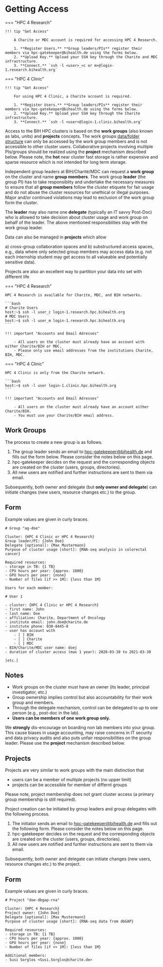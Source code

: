 # Getting Access

=== "HPC 4 Research"

    !!! tip "Get Access"

        A Charite or MDC account is required for accessing HPC 4 Research.

        1. **Register Users.** **Group leaders/PIs** register their members via hpc-gatekeeper@bihealth.de using the forms below.
        2. **Upload Key.** Upload your SSH key through the Charite and MDC infrastructure.
        3. **Connect.** `ssh -l <user>_<c or m>@login-1.research.bihealth.org`

=== "HPC 4 Clinic"

    !!! tip "Get Access"

        For using HPC 4 Clinic, a Charite account is required.

        1. **Register Users.** **Group leaders/PIs** register their members via hpc-gatekeeper@bihealth.de using the forms below.
        2. **Upload Key.** Upload your SSH key through the Charite infrastructure.
        3. **Connect.** `ssh -l <user>@login-1.clinic.bihealth.org`

Access to the BIH HPC clusters is based on the **work groups** (also known as labs, units) and **projects** concepts. 
The work groups [data/folder structure](https://bihealth.github.io/bih-cluster/storage/storage-locations/) can only be accessed by the work group members and is not accessible to other cluster users. 
Collaborative projects involving multiple PIs/groups should be realized using the **project** mechanism described below.
Please note, the **hot** near cluster fast storage is rather expensive and sparse resource which is not intended for long term storage. 

Independent group leaders at BIH/Charité/MDC can request a **work group** on the cluster and name **group members**. 
The work group **leader** (the group PI) has to take responsiblity and undertake the necessary measures to ensure that all **group members** follow the cluster etiquete for fair usage and do not abuse the cluster resources for unethical or illegal purposes. 
Major and/or continued violations may lead to exclusion of the work group form the cluster.  

The **leader** may also name one **delegate** (typically an IT savvy Post-Doc) who is allowed to take decision about cluster usage and work group on behalf of the leader. 
The above mentioned responsiblities stay with the work group leader.  

Data can also be managed in **projects** which allow 

a) cross-group collaboration spaces and 
b) substructured access spaces, e.g., data where only selected group members may access data (e.g. not each internship student may get access to all valueable and potentially sensitive data).

Projects are also an excellent way to partition your data into set with different life 

=== "HPC 4 Research"

    HPC 4 Research is available for Charite, MDC, and BIH networks.

    ```bash
    # Charite Users
    host:~$ ssh -l user_c login-1.research.hpc.bihealth.org
    # MDC Users
    host:~$ ssh -l user_m login-1.research.hpc.bihealth.org
    ```

    !!! important "Accounts and Email Adresses"

        - All users on the cluster must already have an account with either Charite/BIH or MDC.
        - Please only use email addresses from the institutions Charite, BIH, MDC.

=== "HPC 4 Clinic"

    HPC 4 Clinic is only from the Charite network.

    ```bash
    host:~$ ssh -l user login-1.clinic.hpc.bihealth.org
    ```

    !!! important "Accounts and Email Adresses"

        - All users on the cluster must already have an account either Charite/BIH.
        - You must use your Charite/BIH email address.


## Work Groups

The process to create a new group is as follows.

1. The group leader sends an email to hpc-gatekeeper@bihealth.de and fills out the form below.
   Please consider the notes below on this page.
2. hpc-gatekeeper decides on the request and the corresponding objects are created on the cluster (users, groups, directories).
3. All new users are notified and further instructions are sent to them via email.

Subsequently, both owner and delegate (but **only owner and delegate**) can initiate changes (new users, resource changes etc.) to the group.

## Form

Example values are given in curly braces.

```
# Group "ag-doe"

Cluster: {HPC 4 Clinic or HPC 4 Research}
Group leader/PI: {John Doe}
Delegate [optional]: {Max Mustermann}
Purpose of cluster usage [short]: {RNA-seq analysis in colorectal cancer}

Required resources:
- storage in TB: {1 TB}
- CPU hours per year: {approx. 1000}
- GPU hours per year: {none}
- Number of files [if >> 1M]: {less than 1M}

Users for each member:

# User 1

- cluster: {HPC 4 Clinic or HPC 4 Research}
- first name: John
- last name: Doe
- affiliation: Charite, Department of Oncology
- institute email: john.doe@charite.de
- institute phone: 030-8445-0
- user has account with
    - [ ] BIH
    - [ ] Charite
    - [ ] MDC
- BIH/Charite/MDC user name: doej
- duration of cluster access (max 1 year): 2020-03-30 to 2021-03-30

[etc.]
```

## Notes

- Work groups on the cluster must have an owner (its leader, principal investigator, etc.)
- Group ownership implies control but also accountability for their work group and members.
- Through the delegate mechanism, control can be delegated to up to one person (e.g., post-doc in the lab).
- **Users can be members of one work group only.**

We **strongly** dis-encourage on boarding non lab members into your group. 
This cause biases in usage accounting, may raise concerns in IT security and data privacy audits and also puts unfair responsibilities on the group leader. 
Please use the **project** mechanism described below. 

## Projects

Projects are very similar to work groups with the main distinction that
- users can be a member of multiple projects (no upper limit) 
- projects can be accessible for member of differnt groups 

Please note, project membership does not grant cluster access (a primary group membership is still required).

Project creation can be initiated by group leaders and group delegates with the following process.

1. The initiator sends an email to hpc-gatekeeper@bihealth.de and fills out the following form.
   Please consider the notes below on this page.
2. hpc-gatekeeper decides on the request and the corresponding objects are created on the cluster (users, groups, directories).
3. All new users are notified and further instructions are sent to them via email.

Subsequently, both owner and delegate can initiate changes (new users, resource changes etc.) to the project. 

## Form

Example values are given in curly braces.

```
# Project "doe-dbgap-rna"

Cluster: {HPC 4 Research}
Project owner: {John Doe}
Delegate [optional]: {Max Mustermann}
Purpose of cluster usage [short]: {RNA-seq data from dbGAP}

Required resources:
- storage in TB: {1 TB}
- CPU hours per year: {approx. 1000}
- GPU hours per year: {none}
- Number of files [if >> 1M]: {less than 1M}

Additional members:
- Susi Sorglos <Susi.Sorglos@charite.de>
```
